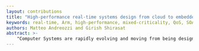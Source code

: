```yaml
---
layout: contributions
title: "High-performance real-time systems design from cloud to embedded edge"
keywords: real-time, Arm, high-performance, mixed-criticality, QoS, SOAFEE
authors: Matteo Andreozzi and Girish Shirasat
abstract: >-
    "Computer Systems are rapidly evolving and moving from being designed as fixed function general purpose, real-time, high performance systems to increasingly software defined where predictability in case of resource sharing becomes a central problem to solve, more so when the workloads are mixed critical in nature. Co-location of multiple workloads on a single computer system can improve utilisation of system resources, enabling resource re-use (e. g. IO devices, hardware accelerators, etc.) and improve the efficiency of data sharing across workloads. However, co-location also comes at the cost of potential performance degradation due to interference on shared resources, and increased uncertainty which in the case of mixed critical workloads seen in automotive and industrial segments becomes a major bottleneck to address. The above is true for the great majority of use cases - ranging from automotive, industrial to high performance computing - co-location can almost always translate into maximizing compute resources utilization and minimizing costs. At the same time, resource sharing critically increases the need for predictively and deterministically managing such systems resources and is non-negotiable system attribute in a software defined design paradigm. The advent of larger integrated platforms which will run real-time workloads alongside GPOS workloads will require the ability to provision resources in a quantifiable and predictable way and the need to deliver dynamic workloads in the cloud native design paradigm associated with software defined system makes the need to provision these resource during runtime a key differentiator in next generation high performance embedded computing systems. This will become a crucial property of future computing systems to predict worst-case execution times (WCET) for their real-time workloads and to ensure smooth and responsive operation of the GPOS workloads. In this work, we'll cover the impact of shared resources interference on heterogeneous compute platforms, and we'll define the terminology and the principles which we envision will enable deterministic and predictable execution of critical and real-time applications on high performance Arm-based platforms. We will also cover system software architectures that are being envisioned in initiatives like SOAFEE (Scalable Open Architecture For Embedded Edge) to address the need of enabling mixed critical workloads and the orchestration of it from cloud to embedded edge."
---
```

